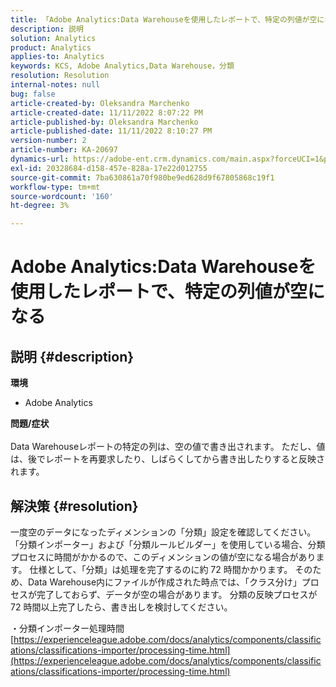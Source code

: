 ```yaml
---
title: 「Adobe Analytics:Data Warehouseを使用したレポートで、特定の列値が空になる」
description: 説明
solution: Analytics
product: Analytics
applies-to: Analytics
keywords: KCS, Adobe Analytics,Data Warehouse，分類
resolution: Resolution
internal-notes: null
bug: false
article-created-by: Oleksandra Marchenko
article-created-date: 11/11/2022 8:07:22 PM
article-published-by: Oleksandra Marchenko
article-published-date: 11/11/2022 8:10:27 PM
version-number: 2
article-number: KA-20697
dynamics-url: https://adobe-ent.crm.dynamics.com/main.aspx?forceUCI=1&pagetype=entityrecord&etn=knowledgearticle&id=5c36da70-fc61-ed11-9561-6045bd006b25
exl-id: 20328684-d158-457e-828a-17e22d012755
source-git-commit: 7ba630861a70f980be9ed628d9f67805868c19f1
workflow-type: tm+mt
source-wordcount: '160'
ht-degree: 3%

---
```


# Adobe Analytics:Data Warehouseを使用したレポートで、特定の列値が空になる

## 説明 {#description}

<b>環境</b>
- Adobe Analytics

<b>問題/症状</b><br> <br>Data Warehouseレポートの特定の列は、空の値で書き出されます。 ただし、値は、後でレポートを再要求したり、しばらくしてから書き出したりすると反映されます。

## 解決策 {#resolution}


一度空のデータになったディメンションの「分類」設定を確認してください。 「分類インポーター」および「分類ルールビルダー」を使用している場合、分類プロセスに時間がかかるので、このディメンションの値が空になる場合があります。 仕様として、「分類」は処理を完了するのに約 72 時間かかります。 そのため、Data Warehouse内にファイルが作成された時点では、「クラス分け」プロセスが完了しておらず、データが空の場合があります。 分類の反映プロセスが 72 時間以上完了したら、書き出しを検討してください。

・分類インポーター処理時間
[https://experienceleague.adobe.com/docs/analytics/components/classifications/classifications-importer/processing-time.html](https://experienceleague.adobe.com/docs/analytics/components/classifications/classifications-importer/processing-time.html)
